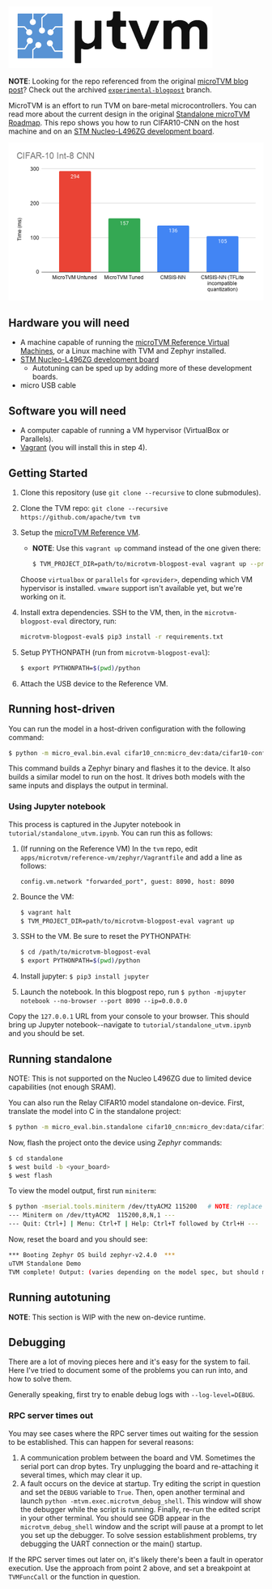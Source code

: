 ![microTVM logo](logo.png)

**NOTE**: Looking for the repo referenced from the original [microTVM blog post](https://tvm.apache.org/2020/06/04/tinyml-how-tvm-is-taming-tiny)? Check out the archived [`experimental-blogpost`](https://github.com/areusch/microtvm-blogpost-eval/tree/experimental-blogpost) branch.

MicroTVM is an effort to run TVM on bare-metal microcontrollers. You can read more about the current
design in the original [Standalone microTVM Roadmap](https://discuss.tvm.apache.org/t/rfc-tvm-standalone-tvm-roadmap/6987).
This repo shows you how to run CIFAR10-CNN on the host machine and on an [STM Nucleo-L496ZG development board](
https://www.st.com/en/evaluation-tools/nucleo-L496zg.html).

![MicroTVM Performance graph](graph.png)

## Hardware you will need

* A machine capable of running the [microTVM Reference Virtual Machines](https://tvm.apache.org/docs/tutorials/micro/micro_reference_vm.html#sphx-glr-tutorials-micro-micro-reference-vm-py), or a Linux machine with TVM and Zephyr installed.
* [STM Nucleo-L496ZG development board](https://www.st.com/en/evaluation-tools/nucleo-l496zg.html)
    * Autotuning can be sped up by adding more of these development boards.
* micro USB cable

## Software you will need

* A computer capable of running a VM hypervisor (VirtualBox or Parallels).
* [Vagrant](https://www.vagrantup.com/) (you will install this in step 4).

## Getting Started

1. Clone this repository (use `git clone --recursive` to clone submodules).
2. Clone the TVM repo: `git clone --recursive https://github.com/apache/tvm tvm`
3. Setup the [microTVM Reference VM](https://tvm.apache.org/docs/tutorials/micro/micro_reference_vm.html).
    * __NOTE__: Use this `vagrant up` command instead of the one given there:

        ```bash
        $ TVM_PROJECT_DIR=path/to/microtvm-blogpost-eval vagrant up --provider=<provider>
        ```

    Choose `virtualbox` or `parallels` for `<provider>`, depending which VM hypervisor is installed.
    `vmware` support isn't available yet, but we're working on it.
4. Install extra dependencies. SSH to the VM, then, in the `microtvm-blogpost-eval` directory, run:
    ```bash
    microtvm-blogpost-eval$ pip3 install -r requirements.txt
    ```

5. Setup PYTHONPATH (run from `microtvm-blogpost-eval`):

    ```bash
    $ export PYTHONPATH=$(pwd)/python
    ```

6. Attach the USB device to the Reference VM.

## Running host-driven

You can run the model in a host-driven configuration with the following command:

```bash
$ python -m micro_eval.bin.eval cifar10_cnn:micro_dev:data/cifar10-config-validate.json --validate-against=cifar10_cnn:interp:data/cifar10-config-validate.json
```

This command builds a Zephyr binary and flashes it to the device. It also builds a similar model to run on the host.
It drives both models with the same inputs and displays the output in terminal.

### Using Jupyter notebook

This process is captured in the Jupyter notebook in `tutorial/standalone_utvm.ipynb`. You can run this as follows:

1. (If running on the Reference VM) In the `tvm` repo, edit `apps/microtvm/reference-vm/zephyr/Vagrantfile`
   and add a line as follows:

    ```
    config.vm.network "forwarded_port", guest: 8090, host: 8090
    ```

2. Bounce the VM:

    ```bash
    $ vagrant halt
    $ TVM_PROJECT_DIR=path/to/microtvm-blogpost-eval vagrant up
    ```

3. SSH to the VM. Be sure to reset the PYTHONPATH:

    ```bash
    $ cd /path/to/microtvm-blogpost-eval
    $ export PYTHONPATH=$(pwd)/python
    ```

4. Install jupyter: `$ pip3 install jupyter`

5. Launch the notebook. In this blogpost repo, run `$ python -mjupyter notebook --no-browser --port 8090 --ip=0.0.0.0`

Copy the `127.0.0.1` URL from your console to your browser. This should bring up Jupyter notebook--navigate to
`tutorial/standalone_utvm.ipynb` and you should be set.

## Running standalone

NOTE: This is not supported on the Nucleo L496ZG due to limited device capabilities (not enough SRAM).

You can also run the Relay CIFAR10 model standalone on-device. First, translate the model into C in the standalone project:

```bash
$ python -m micro_eval.bin.standalone cifar10_cnn:micro_dev:data/cifar10-config-validate.json
```

Now, flash the project onto the device using _Zephyr_ commands:

```bash
$ cd standalone
$ west build -b <your_board>
$ west flash
```

To view the model output, first run `miniterm`:

```bash
$ python -mserial.tools.miniterm /dev/ttyACM2 115200   # NOTE: replace ttyACM2 with your serial port
--- Miniterm on /dev/ttyACM2  115200,8,N,1 ---
--- Quit: Ctrl+] | Menu: Ctrl+T | Help: Ctrl+T followed by Ctrl+H ---
```

Now, reset the board and you should see:

```bash
*** Booting Zephyr OS build zephyr-v2.4.0  ***
uTVM Standalone Demo
TVM complete! Output: (varies depending on the model spec, but should match)
```

## Running autotuning

__NOTE__: This section is WIP with the new on-device runtime.

## Debugging

There are a lot of moving pieces here and it's easy for the system to fail. Here I've tried to document
some of the problems you can run into, and how to solve them.

Generally speaking, first try to enable debug logs with `--log-level=DEBUG`.

### RPC server times out

You may see cases where the RPC server times out waiting for the session to be established. This can
happen for several reasons:

1. A communication problem between the board and VM. Sometimes the serial port can drop bytes. Try
   unplugging the board and re-attaching it several times, which may clear it up.
2. A fault occurs on the device at startup. Try editing the script in question and set the `DEBUG`
   variable to `True`. Then, open another terminal and launch
   `python -mtvm.exec.microtvm_debug_shell`. This window will show the debugger while the script is
   running. Finally, re-run the edited script in your other terminal. You should see GDB appear in
   the `microtvm_debug_shell` window and the script will pause at a prompt to let you set up the
   debugger. To solve session establishment problems, try debugging the UART connection or the
   main() startup.

If the RPC server times out later on, it's likely there's been a fault in operator execution. Use
the approach from point 2 above, and set a breakpoint at `TVMFuncCall` or the function in question.
